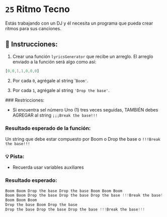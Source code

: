 # `25` Ritmo Tecno

Estás trabajando con un DJ y él necesita un programa que pueda crear ritmos para sus canciones.

## 📝 Instrucciones:

1. Crear una función `lyricsGenerator` que recibe un arreglo. El arreglo enviado a la función será algo como así:

```js
[0,0,1,1,0,0,0] 
```

2. Por cada `0`, agrégale al string '`Boom'`.

3. Por cada `1`, agrégale al string `'Drop the base'`.

### Restricciones:

+ Si encuentra sel número Uno (1) tres veces seguidas, TAMBIÉN debes AGREGAR al string `¡¡¡Break the base!!!`

### Resultado esperado de la función:

Un string que debe estar compuesto por Boom o Drop the base o `!!!Break the base!!!`

### :bulb: Pista:

+ Recuerda usar variables auxiliares
### Resultado esperado:

```js
Boom Boom Drop the base Drop the base Boom Boom Boom
Boom Boom Drop the base Drop the base Drop the base !!!Break the base!!! Boom Boom Boom
Boom Boom Boom
Drop the base Boom Drop the base
Drop the base Drop the base Drop the base !!!Break the base!!!
```

